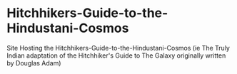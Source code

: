 # Hitchhikers-Guide-to-the-Hindustani-Cosmos
Site Hosting the Hitchhikers-Guide-to-the-Hindustani-Cosmos (ie The Truly Indian adaptation of the Hitchhiker's Guide to The Galaxy originally written by Douglas Adam)
